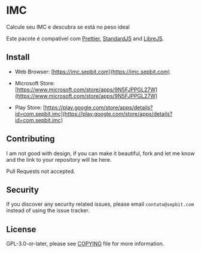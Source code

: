 # IMC

Calcule seu IMC e descubra se está no peso ideal

Este pacote é compatível com [Prettier](https://prettier.io), [StandardJS](https://standardjs.com) and [LibreJS](https://www.gnu.org/software/librejs).

## Install

* Web Browser: [https://imc.sepbit.com](https://imc.sepbit.com)

* Microsoft Store: [https://www.microsoft.com/store/apps/9N5FJPPGL27W](https://www.microsoft.com/store/apps/9N5FJPPGL27W)

* Play Store: [https://play.google.com/store/apps/details?id=com.sepbit.imc](https://play.google.com/store/apps/details?id=com.sepbit.imc)

## Contributing

I am not good with design, if you can make it beautiful, fork and let me know and the link to your repository will be here.

Pull Requests not accepted.

## Security

If you discover any security related issues, please email `contato@sepbit.com` instead of using the issue tracker.

## License

GPL-3.0-or-later, please see [COPYING](COPYING) file for more information.
